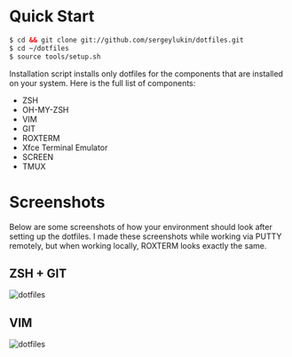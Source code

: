 Quick Start
===========


``` html
$ cd && git clone git://github.com/sergeylukin/dotfiles.git
$ cd ~/dotfiles
$ source tools/setup.sh
```

Installation script installs only dotfiles for the components that are installed on
your system. Here is the full list of components:

* ZSH
* OH-MY-ZSH
* VIM
* GIT
* ROXTERM
* Xfce Terminal Emulator
* SCREEN
* TMUX

Screenshots
===========

Below are some screenshots of how your environment should look after setting up the dotfiles. I made these screenshots while working via PUTTY remotely, but when working locally, ROXTERM looks exactly the same.

ZSH + GIT
----------

![dotfiles](https://raw.github.com/sergeylukin/dotfiles/master/img/screen-zsh-git.jpg)

VIM
---

![dotfiles](https://raw.github.com/sergeylukin/dotfiles/master/img/screen-vim.jpg)
